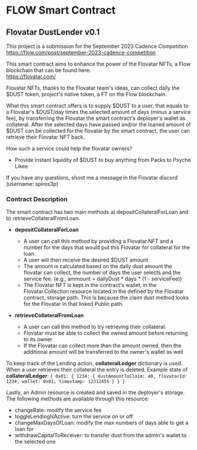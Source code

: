 # FLOW Smart Contract
## Flovatar DustLender v0.1

This project is a submission for the September 2023 Cadence Competition    
https://flow.com/post/september-2023-cadence-competition

This smart contract aims to enhance the power of the Flovatar NFTs, a Flow blockchain that can be found here:    
https://flovatar.com/

Flovatar NFTs, thanks to the Flovatar team's ideas, can collect daily the $DUST token, project's native token, a FT on the Flow blockchain.

What this smart contract offers is to supply $DUST to a user, that equals to a Flovatar's $DUST/day times the selected amount of days (minus a service fee), by transferring the Flovatar the smart contract's deployer's wallet as collateral.
After the selected days have passed and/or the loaned amount of $DUST can be collected for the flovatar by the smart contract, the user can retrieve their Flovatar NFT back.

How such a service could help the flovatar owners?
- Provide instant liquidity of $DUST to buy anything from Packs to Psyche Likee

If you have any questions, shoot me a message in the Flovatar discord (username: spiros3p)


### Contract Description

The smart contract has two main methods a) depositCollateralForLoan and b) retrieveCollateralFromLoan.
- **depositCollateralForLoan**
  - A user can call this method by providing a Flovatar.NFT and a number for the days that would put this Flovatar for collateral for the loan.
  - A user will then receive the desired $DUST amount
  - The amount is calculated based on the daily dust amount the flovatar can collect, the number of days the user selects and the service fee. (e.g., ammount = dailyDust * days * (1 - serviceFee))
  - The Flovatar NFT is kept in the contract's wallet, in the Flovatar.Collection resource located in the defined by the Flovatar contract, storage path. This is because the claim dust method looks for the Flovatar in that linked Public path.

- **retrieveCollateralFromLoan**
  - A user can call this method to try retrieving their collateral.
  - Flovatar must be able to collect the owned amount before returning to its owner
  - If the Flovatar can collect more than the amount owned, then the additional amount will be transferred to the owner's wallet as well
 
To keep track of the Lending action, **collateralLedger** dictionary is used. When a user retrieves their collateral the entry is deleted.
Example state of **collateralLedger**: 
`{ 0x01: { 1234: { dustAmountToClaim: 40, flovatarId: 1234, wallet: 0x01, timestamp: 12312455 } } }`

Lastly, an Admin resource is created and saved in the deployer's storage.
The following methods are available through this resource:
- changeRate: modify the service fee
- toggleLendingIsActive: turn the service on or off
- changeMaxDaysOfLoan: modify the max numbers of days able to get a loan for
- withdrawCapitalToReceiver: to transfer dust from the admin's wallet to the selected one
